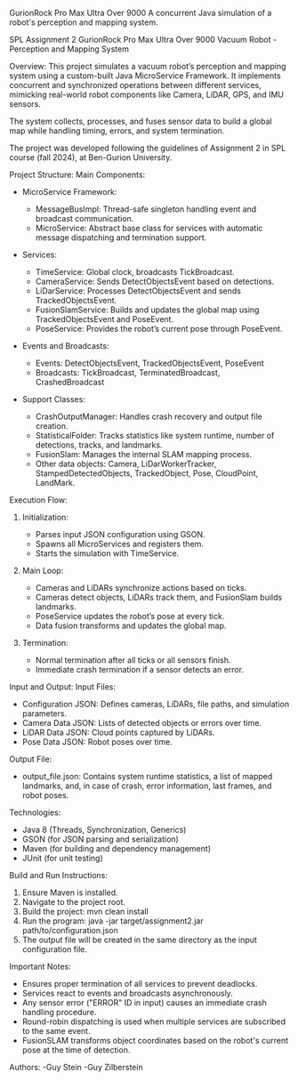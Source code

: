 GurionRock Pro Max Ultra Over 9000
A concurrent Java simulation of a robot's perception and mapping system.

SPL Assignment 2
GurionRock Pro Max Ultra Over 9000 Vacuum Robot - Perception and Mapping System

Overview:
This project simulates a vacuum robot’s perception and mapping system using a custom-built Java MicroService Framework.
It implements concurrent and synchronized operations between different services, mimicking real-world robot components like Camera, LiDAR, GPS, and IMU sensors.

The system collects, processes, and fuses sensor data to build a global map while handling timing, errors, and system termination.

The project was developed following the guidelines of Assignment 2 in SPL course (fall 2024),  at Ben-Gurion University.

Project Structure:
Main Components:
- MicroService Framework:
  - MessageBusImpl: Thread-safe singleton handling event and broadcast communication.
  - MicroService: Abstract base class for services with automatic message dispatching and termination support.
    
- Services:
  - TimeService: Global clock, broadcasts TickBroadcast.
  - CameraService: Sends DetectObjectsEvent based on detections.
  - LiDarService: Processes DetectObjectsEvent and sends TrackedObjectsEvent.
  - FusionSlamService: Builds and updates the global map using TrackedObjectsEvent and PoseEvent.
  - PoseService: Provides the robot’s current pose through PoseEvent.

- Events and Broadcasts:
  - Events: DetectObjectsEvent, TrackedObjectsEvent, PoseEvent
  - Broadcasts: TickBroadcast, TerminatedBroadcast, CrashedBroadcast

- Support Classes:
  - CrashOutputManager: Handles crash recovery and output file creation.
  - StatisticalFolder: Tracks statistics like system runtime, number of detections, tracks, and landmarks.
  - FusionSlam: Manages the internal SLAM mapping process.
  - Other data objects: Camera, LiDarWorkerTracker, StampedDetectedObjects, TrackedObject, Pose, CloudPoint, LandMark.

Execution Flow:
1. Initialization:
   - Parses input JSON configuration using GSON.
   - Spawns all MicroServices and registers them.
   - Starts the simulation with TimeService.

2. Main Loop:
   - Cameras and LiDARs synchronize actions based on ticks.
   - Cameras detect objects, LiDARs track them, and FusionSlam builds landmarks.
   - PoseService updates the robot’s pose at every tick.
   - Data fusion transforms and updates the global map.

3. Termination:
   - Normal termination after all ticks or all sensors finish.
   - Immediate crash termination if a sensor detects an error. 

Input and Output:
Input Files:
- Configuration JSON: Defines cameras, LiDARs, file paths, and simulation parameters.
- Camera Data JSON: Lists of detected objects or errors over time.
- LiDAR Data JSON: Cloud points captured by LiDARs.
- Pose Data JSON: Robot poses over time.

Output File:
- output_file.json: Contains system runtime statistics, a list of mapped landmarks, and, in case of crash, error information, last frames, and robot poses.

Technologies:
- Java 8 (Threads, Synchronization, Generics)
- GSON (for JSON parsing and serialization)
- Maven (for building and dependency management)
- JUnit (for unit testing)

Build and Run Instructions:
1. Ensure Maven is installed.
2. Navigate to the project root.
3. Build the project:
   mvn clean install
4. Run the program:
   java -jar target/assignment2.jar path/to/configuration.json
5. The output file will be created in the same directory as the input configuration file.

Important Notes:
- Ensures proper termination of all services to prevent deadlocks.
- Services react to events and broadcasts asynchronously.
- Any sensor error ("ERROR" ID in input) causes an immediate crash handling procedure.
- Round-robin dispatching is used when multiple services are subscribed to the same event.
- FusionSLAM transforms object coordinates based on the robot's current pose at the time of detection.

Authors:
-Guy Stein
-Guy Zilberstein

